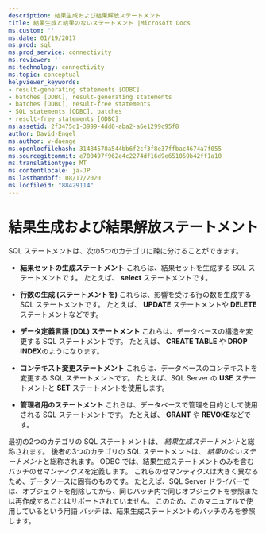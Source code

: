 ```yaml
---
description: 結果生成および結果解放ステートメント
title: 結果生成と結果のないステートメント |Microsoft Docs
ms.custom: ''
ms.date: 01/19/2017
ms.prod: sql
ms.prod_service: connectivity
ms.reviewer: ''
ms.technology: connectivity
ms.topic: conceptual
helpviewer_keywords:
- result-generating statements [ODBC]
- batches [ODBC], result-generating statements
- batches [ODBC], result-free statements
- SQL statements [ODBC], batches
- result-free statements [ODBC]
ms.assetid: 2f3475d1-3999-4dd8-aba2-a6e1299c95f8
author: David-Engel
ms.author: v-daenge
ms.openlocfilehash: 31484578a544bb6f2cf3f8e37ffbac4674a7f055
ms.sourcegitcommit: e700497f962e4c2274df16d9e651059b42ff1a10
ms.translationtype: MT
ms.contentlocale: ja-JP
ms.lasthandoff: 08/17/2020
ms.locfileid: "88429114"
---
```

# <a name="result-generating-and-result-free-statements"></a>結果生成および結果解放ステートメント
SQL ステートメントは、次の5つのカテゴリに疎に分けることができます。  
  
-   **結果セットの生成ステートメント** これらは、結果セットを生成する SQL ステートメントです。 たとえば、 **select** ステートメントです。  
  
-   **行数の生成 (ステートメントを)** これらは、影響を受ける行の数を生成する SQL ステートメントです。 たとえば、 **UPDATE** ステートメントや **DELETE** ステートメントなどです。  
  
-   **データ定義言語 (DDL) ステートメント** これらは、データベースの構造を変更する SQL ステートメントです。 たとえば、 **CREATE TABLE** や **DROP INDEX**のようになります。  
  
-   **コンテキスト変更ステートメント** これらは、データベースのコンテキストを変更する SQL ステートメントです。 たとえば、SQL Server の **USE** ステートメントと **SET** ステートメントを使用します。  
  
-   **管理者用のステートメント** これらは、データベースで管理を目的として使用される SQL ステートメントです。 たとえば、 **GRANT** や **REVOKE**などです。  
  
 最初の2つのカテゴリの SQL ステートメントは、 *結果生成ステートメント*と総称されます。 後者の3つのカテゴリの SQL ステートメントは、 *結果のないステートメント*と総称されます。 ODBC では、結果生成ステートメントのみを含むバッチのセマンティクスを定義します。 これらのセマンティクスは大きく異なるため、データソースに固有のものです。 たとえば、SQL Server ドライバーでは、オブジェクトを削除してから、同じバッチ内で同じオブジェクトを参照または再作成することはサポートされていません。 このため、このマニュアルで使用しているという用語 *バッチ* は、結果生成ステートメントのバッチのみを参照します。
